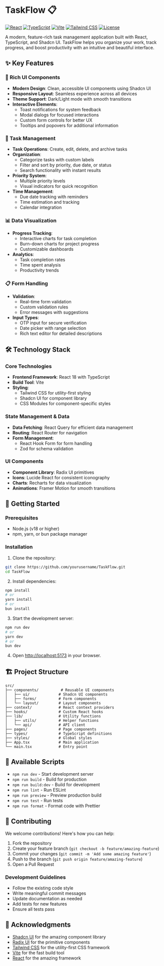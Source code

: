 # TaskFlow 📋

[![React](https://img.shields.io/badge/React-18.3.1-blue.svg)](https://reactjs.org/)
[![TypeScript](https://img.shields.io/badge/TypeScript-5.5.3-blue.svg)](https://www.typescriptlang.org/)
[![Vite](https://img.shields.io/badge/Vite-5.4.1-purple.svg)](https://vitejs.dev/)
[![Tailwind CSS](https://img.shields.io/badge/Tailwind_CSS-3.4.11-38B2AC.svg)](https://tailwindcss.com/)
[![License](https://img.shields.io/badge/License-MIT-green.svg)](LICENSE)

A modern, feature-rich task management application built with React, TypeScript, and Shadcn UI. TaskFlow helps you organize your work, track progress, and boost productivity with an intuitive and beautiful interface.

## ✨ Key Features

### 🎨 Rich UI Components

- **Modern Design**: Clean, accessible UI components using Shadcn UI
- **Responsive Layout**: Seamless experience across all devices
- **Theme Support**: Dark/Light mode with smooth transitions
- **Interactive Elements**:
  - Toast notifications for system feedback
  - Modal dialogs for focused interactions
  - Custom form controls for better UX
  - Tooltips and popovers for additional information

### 📝 Task Management

- **Task Operations**: Create, edit, delete, and archive tasks
- **Organization**:
  - Categorize tasks with custom labels
  - Filter and sort by priority, due date, or status
  - Search functionality with instant results
- **Priority System**:
  - Multiple priority levels
  - Visual indicators for quick recognition
- **Time Management**:
  - Due date tracking with reminders
  - Time estimation and tracking
  - Calendar integration

### 📊 Data Visualization

- **Progress Tracking**:
  - Interactive charts for task completion
  - Burn-down charts for project progress
  - Customizable dashboards
- **Analytics**:
  - Task completion rates
  - Time spent analysis
  - Productivity trends

### 📋 Form Handling

- **Validation**:
  - Real-time form validation
  - Custom validation rules
  - Error messages with suggestions
- **Input Types**:
  - OTP input for secure verification
  - Date picker with range selection
  - Rich text editor for detailed descriptions

## 🛠️ Technology Stack

### Core Technologies

- **Frontend Framework**: React 18 with TypeScript
- **Build Tool**: Vite
- **Styling**:
  - Tailwind CSS for utility-first styling
  - Shadcn UI for component library
  - CSS Modules for component-specific styles

### State Management & Data

- **Data Fetching**: React Query for efficient data management
- **Routing**: React Router for navigation
- **Form Management**:
  - React Hook Form for form handling
  - Zod for schema validation

### UI Components

- **Component Library**: Radix UI primitives
- **Icons**: Lucide React for consistent iconography
- **Charts**: Recharts for data visualization
- **Animations**: Framer Motion for smooth transitions

## 🚀 Getting Started

### Prerequisites

- Node.js (v18 or higher)
- npm, yarn, or bun package manager

### Installation

1. Clone the repository:

```bash
git clone https://github.com/yourusername/TaskFlow.git
cd TaskFlow
```

2. Install dependencies:

```bash
npm install
# or
yarn install
# or
bun install
```

3. Start the development server:

```bash
npm run dev
# or
yarn dev
# or
bun dev
```

4. Open [http://localhost:5173](http://localhost:5173) in your browser.

## 🏗️ Project Structure

```
src/
├── components/          # Reusable UI components
│   ├── ui/             # Shadcn UI components
│   ├── forms/          # Form components
│   └── layout/         # Layout components
├── context/            # React context providers
├── hooks/              # Custom React hooks
├── lib/                # Utility functions
│   ├── utils/          # Helper functions
│   └── api/            # API client
├── pages/              # Page components
├── types/              # TypeScript definitions
├── styles/             # Global styles
├── App.tsx             # Main application
└── main.tsx            # Entry point
```

## 🧪 Available Scripts

- `npm run dev` - Start development server
- `npm run build` - Build for production
- `npm run build:dev` - Build for development
- `npm run lint` - Run ESLint
- `npm run preview` - Preview production build
- `npm run test` - Run tests
- `npm run format` - Format code with Prettier

## 🤝 Contributing

We welcome contributions! Here's how you can help:

1. Fork the repository
2. Create your feature branch (`git checkout -b feature/amazing-feature`)
3. Commit your changes (`git commit -m 'Add some amazing feature'`)
4. Push to the branch (`git push origin feature/amazing-feature`)
5. Open a Pull Request

### Development Guidelines

- Follow the existing code style
- Write meaningful commit messages
- Update documentation as needed
- Add tests for new features
- Ensure all tests pass


## 🙏 Acknowledgments

- [Shadcn UI](https://ui.shadcn.com/) for the amazing component library
- [Radix UI](https://www.radix-ui.com/) for the primitive components
- [Tailwind CSS](https://tailwindcss.com/) for the utility-first CSS framework
- [Vite](https://vitejs.dev/) for the fast build tool
- [React](https://reactjs.org/) for the amazing framework
